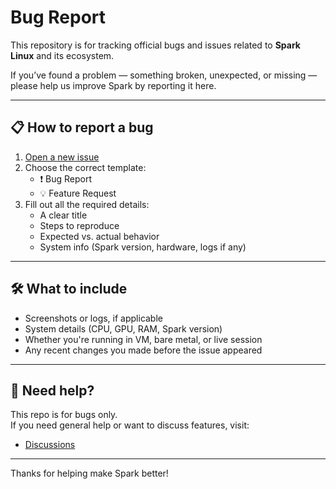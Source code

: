# Bug Report

This repository is for tracking official bugs and issues related to **Spark Linux** and its ecosystem.

If you’ve found a problem — something broken, unexpected, or missing — please help us improve Spark by reporting it here.

---

## 📋 How to report a bug

1. [Open a new issue](https://github.com/sparkOS-Development/bug-report/issues/new/choose)
2. Choose the correct template:
   - ❗ Bug Report
   - 💡 Feature Request
3. Fill out all the required details:
   - A clear title
   - Steps to reproduce
   - Expected vs. actual behavior
   - System info (Spark version, hardware, logs if any)

---

## 🛠 What to include

- Screenshots or logs, if applicable  
- System details (CPU, GPU, RAM, Spark version)  
- Whether you're running in VM, bare metal, or live session  
- Any recent changes you made before the issue appeared  

---

## 💬 Need help?

This repo is for bugs only.  
If you need general help or want to discuss features, visit:

- [Discussions](https://github.com/sparkOS-Development/spark/discussions)  

---

Thanks for helping make Spark better!
